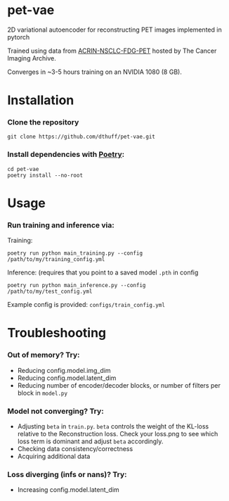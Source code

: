 # pet-vae
2D variational autoencoder for reconstructing PET images implemented in pytorch

Trained using data from [ACRIN-NSCLC-FDG-PET](https://wiki.cancerimagingarchive.net/pages/viewpage.action?pageId=39879162) hosted by The Cancer Imaging Archive.

Converges in ~3-5 hours training on an NVIDIA 1080 (8 GB).

# Installation

### Clone the repository

    git clone https://github.com/dthuff/pet-vae.git

### Install dependencies with [Poetry](https://python-poetry.org/):

    cd pet-vae
    poetry install --no-root

# Usage

### Run training and inference via:
    
Training:

    poetry run python main_training.py --config /path/to/my/training_config.yml

Inference: (requires that you point to a saved model `.pth` in config

    poetry run python main_inference.py --config /path/to/my/test_config.yml

Example config is provided: `configs/train_config.yml`

# Troubleshooting

### Out of memory? Try:

* Reducing config.model.img_dim
* Reducing config.model.latent_dim
* Reducing number of encoder/decoder blocks, or number of filters per block in `model.py`

### Model not converging? Try:

* Adjusting `beta` in `train.py`. `beta` controls the weight of the KL-loss relative to the Reconstruction loss. Check your loss.png to see which loss term is dominant and adjust `beta` accordingly.
* Checking data consistency/correctness
* Acquiring additional data

### Loss diverging (infs or nans)? Try:

* Increasing config.model.latent_dim
